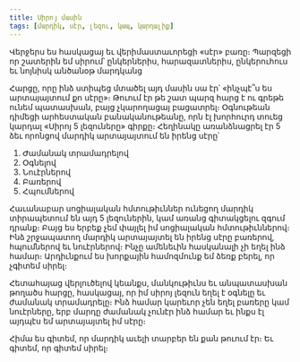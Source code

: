 ```yaml
---
title: Սիրոյ մասին
tags: [մարդիկ, սէր, լեզու, կապ, կարդալիք]
---
```


Վերջերս ես հասկացայ եւ վերիմաստաւորեցի «սէր» բառը։ Պարզեցի որ շատերին եմ սիրում՝ ընկերներիս, հարազատներիս, ընկերուհուս եւ նոյնիսկ անծանօթ մարդկանց

Հարցը, որը ինձ ստիպեց մտածել այդ մասին սա էր՝ «ինչպէ՞ս ես արտայայտում քո սէրը»։ Թուում էր թե շատ պարզ հարց է ու գրեթե ունեմ պատասխան, բայց չկարողացայ բացատրել։ Օգնութեան դիմեցի արհեստական բանականութեանը, որն էլ խորհուրդ տուեց կարդալ «Սիրոյ 5 լեզուները» գիրքը։ Հեղինակը առանձնացրել էր 5 ձեւ որոնցով մարդիկ արտայայտում են իրենց սէրը՝

1. Ժամանակ տրամադրելով
2. Օգնելով
3. Նուէրներով
4. Բառերով
5. Հպումներով

Հաւանաբար սոցիալական հմտութիւններ ունեցող մարդիկ տիրապետում են այդ 5 լեզուներին, կամ առանց գիտակցելու զգում դրանք։ Բայց ես երբեք չեմ փայլել իմ սոցիալական հմտութիւններով։ Ինձ շրջապատող մարդիկ արտայայտել են իրենց սէրը բառերով, հպումներով եւ նուէրներով։ Ինչը ամենեւին հասկանալի չի եղել ինձ համար։ Արդիւնքում ես խորքային համոզմունք եմ ձեռք բերել, որ չգիտեմ սիրել։

Հետահայաց վերլուծելով կեանքս, մանկութիւնս եւ անպատասխան թողածս հարցը, հասկացայ, որ իմ սիրոյ լեզուն եղել է օգնելը եւ ժամանակ տրամադրելը։ Ինձ համար կարեւոր չեն եղել բառերը կամ նուէրները, երբ մարդը ժամանակ չունէր ինձ համար եւ ինքս էլ այդպէս եմ արտայայտել իմ սէրը։

Հիմա ես գիտեմ, որ մարդիկ աւելի տարբեր են քան թուում էր։ Եւ գիտեմ, որ գիտեմ սիրել։
